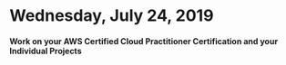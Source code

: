Wednesday, July 24, 2019
======================
#### Work on your AWS Certified Cloud Practitioner Certification and your Individual Projects
